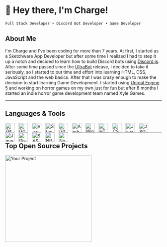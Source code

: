 # 👋 Hey there, I'm Charge!

`Full Stack Developer • Discord Bot Developer • Game Developer`
## About Me
I'm Charge and I've been coding for more than 7 years. At first, I started as a Sketchware App Developer but after some time I realized I had to step it up a notch and decided to learn how to build Discord bots using [Discord.js](https://discord.js.org). After some time passed since the [UltraBot](https://ultra-bot.xyz) release, I decided to take it seriously, so I started to put time and effort into learning HTML, CSS, JavaScript and the web basics. After that I was crazy enough to make the decision to start learning Game Development. I started using [Unreal Engine 5](https://www.unrealengine.com/en-US/unreal-engine-5) and working on horror games on my own just for fun but after 8 months I started an indie horror game development team named Xyle Games.

---

## Languages & Tools
<img align="left" alt="GitHub" width="30px" style="padding-right:10px;" src="https://cdn.jsdelivr.net/gh/devicons/devicon@latest/icons/github/github-original.svg"/>
<img align="left" alt="Git" width="30px" style="padding-right:10px;" src="https://cdn.jsdelivr.net/gh/devicons/devicon@latest/icons/git/git-original.svg"/>
<img align="left" alt="Visual Studio Code" width="30px" style="padding-right:10px;" src="https://cdn.jsdelivr.net/gh/devicons/devicon@latest/icons/vscode/vscode-original.svg"/>
<img align="left" alt="Stack Overflow" width="30px" style="padding-right:10px;" src="https://cdn.jsdelivr.net/gh/devicons/devicon@latest/icons/stackoverflow/stackoverflow-original.svg"/>
<img align="left" alt="Gitbook" width="30px" style="padding-right:10px;" src="https://cdn.jsdelivr.net/gh/devicons/devicon@latest/icons/gitbook/gitbook-original.svg"/>
<img align="left" alt="Android" width="30px" style="padding-right:10px;" src="https://cdn.jsdelivr.net/gh/devicons/devicon@latest/icons/android/android-plain.svg"/>
<img align="left" alt="Windows" width="30px" style="padding-right:10px;" src="https://cdn.jsdelivr.net/gh/devicons/devicon@latest/icons/windows11/windows11-original.svg"/>
<img align="left" alt="HTML" width="30px" style="padding-right:10px;" src="https://cdn.jsdelivr.net/gh/devicons/devicon@latest/icons/html5/html5-original.svg"/>
<img align="left" alt="CSS" width="30px" style="padding-right:10px;" src="https://cdn.jsdelivr.net/gh/devicons/devicon@latest/icons/css3/css3-original.svg"/>
<img align="left" alt="JavaScript" width="30px" style="padding-right:10px;" src="https://cdn.jsdelivr.net/gh/devicons/devicon@latest/icons/javascript/javascript-original.svg"/>
<img align="left" alt="JSON" width="30px" style="padding-right:10px;" src="https://cdn.jsdelivr.net/gh/devicons/devicon@latest/icons/json/json-plain.svg"/>
<img align="left" alt="Java" width="30px" style="padding-right:10px;" src="https://cdn.jsdelivr.net/gh/devicons/devicon@latest/icons/java/java-original.svg"/>
<img align="left" alt="Discord.js" width="30px" style="padding-right:10px;" src="https://cdn.jsdelivr.net/gh/devicons/devicon@latest/icons/discordjs/discordjs-plain.svg"/>
<img align="left" alt="SASS" width="30px" style="padding-right:10px;" src="https://cdn.jsdelivr.net/gh/devicons/devicon@latest/icons/sass/sass-original.svg"/>
<img align="left" alt="NPM" width="30px" style="padding-right:10px;" src="https://cdn.jsdelivr.net/gh/devicons/devicon@latest/icons/npm/npm-original-wordmark.svg"/>
<img align="left" alt="Node.js" width="30px" style="padding-right:10px;" src="https://cdn.jsdelivr.net/gh/devicons/devicon@latest/icons/nodejs/nodejs-original.svg"/><br>

---

<h2>Top Open Source Projects</h2>

  <!-- Repo info cards - https://github.com/anuraghazra/github-readme-stats -->
  <!-- Small repo cards (fork) - https://github.com/DenverCoder1/github-readme-stats -->
  <p align="left">
  <a href="https://github.com/charge-dev/ultrabot-lite.git"><img width="278" src="https://denvercoder1-github-readme-stats.vercel.app/api/pin/?username=your-username&repo=your-project-repo&theme=react&bg_color=1F222E&title_color=F85D7F&hide_border=true&icon_color=F8D866&show_icons=false" alt="Your Project"></a>
</p>

